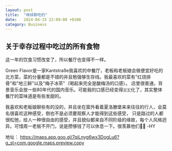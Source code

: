 ```yaml
---
layout: post
title:  "继续聊吃的"
date:   2024-04-15 22:09:00 +0100
category: Business
---
```



## 关于幸存过程中吃过的所有食物

这一年的饮食习惯改变了，所以餐厅也变得不一样。

Green Flavor是一家Kantstraße我喜欢的中餐厅，老板和老板娘会做便宜好吃的北方菜，菜的分量都是不错的并且勉强够生存线。我最喜欢的菜有"红烧排骨"和"地三鲜"以及"梅子冰茶"（喝起来完全是酸梅汤的口感）。
店里很普通，背景音乐会放一些80年代的国内音乐。可能我的口感已经变得🇩🇪化了，其实整体餐厅的菜味道是有些发甜的。

我喜欢和老板娘聊些有的没的，并且坐在窗外看着夏洛滕堡来来往往的行人，会莫名很喜欢这种感受，倒也不是必须要观察人才能得到这些感受，
只是路过的人都很松弛，给人一种很自由的感受，并且貌似都来自不同阶级的缘故，每个人风格迥异。可惜周一老板不开门，说是攒够钱了可以休息一下。很羡慕他们🧚🏻
-HY

地址：
https://maps.app.goo.gl/7qiLnyg6wx3DogLu6?g_st=com.google.maps.preview.copy
